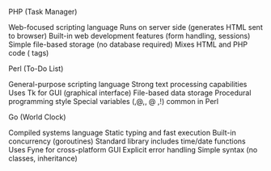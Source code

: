 PHP (Task Manager)

Web-focused scripting language
Runs on server side (generates HTML sent to browser)
Built-in web development features (form handling, sessions)
Simple file-based storage (no database required)
Mixes HTML and PHP code (<?php ?> tags)

Perl (To-Do List)

General-purpose scripting language
Strong text processing capabilities
Uses Tk for GUI (graphical interface)
File-based data storage
Procedural programming style
Special variables (,@,,​ @ ,!) common in Perl

Go (World Clock)

Compiled systems language
Static typing and fast execution
Built-in concurrency (goroutines)
Standard library includes time/date functions
Uses Fyne for cross-platform GUI
Explicit error handling
Simple syntax (no classes, inheritance)
